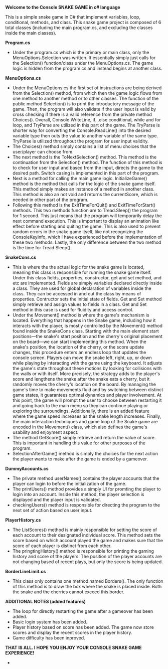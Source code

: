 **Welcome to the Console SNAKE GAME in c# language**

  This is a simple snake game in C# that implement variables, loop, conditional, methods, and class. This snake game project is composed of 6 total classes (including the main program.cs, and excluding the classes inside the main classes). 

**Program.cs**
  - Under the program.cs which is the primary or main class, only the MenuOptions.Selection was written. It essentially simply just calls for the Selection() function/class under the MenuOptions.cs. The game logic is hidden from the program.cs and instead begins at another class.

**MenuOptions.cs**
  - Under the MenuOptions.cs the first set of instructions are being derived from the Selection() method, from which then the game logic flows from one method to another method or to other classes. The function of the public method Selection() is to print the introductory message of the game. Then, the program will also validate if the user input is valid by cross checking if there is a valid reference from the private method Choices(). Overall, Console.WriteLine, if...else conditional, while and for loop, and TryParse are utilized in this part of the game. The TryParse is shorter way for converting the Console.ReadLine() into the desired variable type then outs the value to another variable of the same type. TryParse is utilized throughout the program for user input validity.
  - The Choices() method simply contains a list of menu choices that the user/player can choose from.
  - The next method is the ToNextSelection() method. This method is the continuation from the Selection() method. The function of this method is to check for user input and based from the input, directs the game to the desired path. Switch casing is implemented in this part of the program.
  - Next is a method for calling the main game logic. InitializeGame() method is the method that calls for the logic of the snake game itself. This method simply makes an instance of a method in another class. This method is also an not void and returns the currentScore, which is needed in other part of the program.
  - Following this method is the ExitTimeForQuit() and ExitTimeForStart() methods. This two methods function are to Tread.Sleep() the program for 1 second. This just means that the program will temporarily delay the next command execution. This is important to display an animation like effect before starting and quiting the game. This is also used to prevent random errors in the snake game itself, like not recognizing the ConsoleKeyInfo, which I have experienced before the implementation of these two methods. Lastly, the only difference between the two method is the time for Tread.Sleep().

**SnakeCons.cs**
  - This is where the the actual logic for the snake game is located, meaning this class is responsible for running the snake game itself. Under this class fields, properties, constructor, get and set method, and etc are implemented. Fields are simply variables declared directly inside a class. They are used for global declaration of variables inside the class. They can be accessed in and out the class by means of properties. Contructor sets the initial state of fields. Get and Set method simply retrieve and assign values to fields in a class. Get and Set method in this case is used for fluidity and access control.
  - Under the Movement() method is where the game's mechanism is located. Everything that happens in the Snake game, including how it interacts with the player, is mostly controlled by the Movement() method found inside the SnakeCons class. Starting with the main element start positions—the snake's start position and the cherry's original placement on the board—we can start implementing this method. When the snake's position, the location of the cherry, or the score update changes, this procedure enters an endless loop that updates the console screen. Players can move the snake left, right, up, or down while playing by interacting with the game using the keyboard. It adjusts the game's state throughout these motions by looking for collisions with the walls or with itself. More precisely, the strategy adds to the player's score and lengthens the snake after the snake eats a cherry, but it randomly moves the cherry's location on the board. By managing the game's time to make movements fluid and by switching between distinct game states, it guarantees optimal dynamics and player involvement. At this point, the game will prompt the user to choose between restarting it and going back to the main menu so they can continue playing or exploring the surroundings. Additionally, there is an added feature where the game speed increases as the snake length increases. Finally, the main interaction techniques and game loop of the Snake game are encoded in the Movement() class, which also defines the game's usability and enjoyment aspect.
  - The method GetScore() simply retrieve and return the value of score. This is important in handling this value for other purposes of the program.
  - SelectionAfterGame() method is simply the choices for the next action the player wants to make after the game is ended by a gameover.

**DummyAccounts.cs**
  - The private method userNames() contains the player accounts that the player can login to before the initialization of the game.
  - The printUsers() method provides a simply UI for promting the player to login into an account. Inside this method, the player selection is displayed and the player input is validated.
  - checkingUsers() method is responsible for directing the program to the next set of action based on user input.

**PlayerHistory.cs**
  - The ListScores() method is mainly responsible for setting the score of each account to their designated individual score. This method sets the score based on which account played the game and makes sure that the score of each player is distinct from each other.
  - The pringtingHistory() method is responsible for printing the gaming history and score of the players. The position of the player accounts are not changing based of recent plays, but only the score is being updated.

**BorderLineLimit.cs**
  - This class only contains one method named Borders(). The only function of this method is to draw the box where the snake is placed inside. Both the snake and the cherries cannot exceed this border.

**ADDITIONAL NOTES (added features)**
  - The loop for directly restarting the game after a gameover has been added.
  - Basic login system has been added.
  - Player history based on score has been added. The game now store scores and display the         recent scores in the player history.
  - Game difficulty has been inproved.



**THAT IS ALL. I HOPE YOU ENJOY YOUR CONSOLE SNAKE GAME EXPERIENCE!**




  - 
